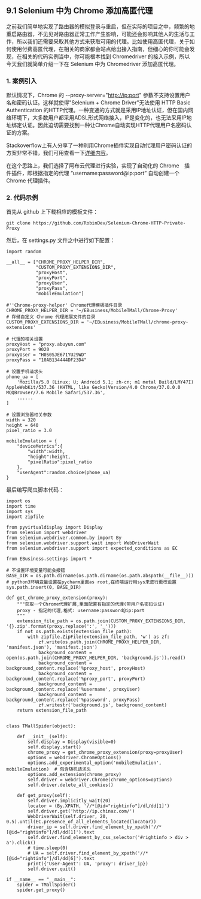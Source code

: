 ## 9.1 Selenium 中为 Chrome 添加高匿代理

之前我们简单地实现了路由器的模拟登录与重启，但在实际的项目之中，频繁的地重启路由器，不见见对路由器正常工作产生影响，可能还会影响其他人的生活与工作，所以我们还需要采取其他方式来获取可用的代理。比如使用高匿代理，关于如何使用付费高匿代理，在相关的商家都会站点给出接入指南，但细心的你可能会发现，在相关的代码实例当中，你可能根本找到 Chromedriver 的接入示例，所以今天我们就简单介绍一下在 Selenium 中为 Chromedriver 添加高匿代理。

### 1. 案例引入

默认情况下，Chrome 的 --proxy-server="[http://ip:port](http://ip:port)" 参数不支持设置用户名和密码认证。这样就使得"Selenium + Chrome Driver"无法使用 HTTP Basic Authentication 的HTTP代理。一种变通的方式就是采用IP地址认证，但在国内网络环境下，大多数用户都采用ADSL形式网络接入，IP是变化的，也无法采用IP地址绑定认证。因此迫切需要找到一种让Chrome自动实现HTTP代理用户名密码认证的方案。

Stackoverflow上有人分享了一种利用Chrome插件实现自动代理用户密码认证的方案非常不错，我们可用查看一下[详细内容](http://stackoverflow.com/questions/9888323/how-to-override-basic-authentication-in-selenium2-with-java-using-chrome-driver)。

在这个思路上，我们选择了阿布云代理进行实验，实现了自动化的 Chrome　插件插件，即根据指定的代理 “username:password@ip:port” 自动创建一个 Chrome 代理插件。

### 2. 代码示例

首先从 github 上下载相应的模板文件：

`git clone https://github.com/RobinDev/Selenium-Chrome-HTTP-Private-Proxy`

然后，在 settings.py 文件之中进行如下配置：

```
import random

__all__ = ["CHROME_PROXY_HELPER_DIR", 
           "CUSTOM_PROXY_EXTENSIONS_DIR",
           "proxyHost", 
           "proxyPort", 
           "proxyUser", 
           "proxyPass", 
           "mobileEmulation"]

#''Chrome-proxy-helper' Chrome代理模板插件目录
CHROME_PROXY_HELPER_DIR = '~/EBusiness/MobileTMall/Chrome-Proxy'
# 存储自定义 Chrome 代理拓展文件的目录
CUSTOM_PROXY_EXTENSIONS_DIR = '~/EBusiness/MobileTMall/chrome-proxy-extensions'

# 代理的相关设置
proxyHost = "proxy.abuyun.com"
proxyPort = 9020
proxyUser = "H0S0SJE671YU29WD"
proxyPass = "10AB134444DF23D4"

# 设置手机请求头
phone_ua = [
    'Mozilla/5.0 (Linux; U; Android 5.1; zh-cn; m1 metal Build/LMY47I) AppleWebKit/537.36 (KHTML, like Gecko)Version/4.0 Chrome/37.0.0.0 MQQBrowser/7.6 Mobile Safari/537.36',
    ......
]

# 设置浏览器相关参数  
width = 320
height = 640
pixel_ratio = 3.0

mobileEmulation = {
    "deviceMetrics":{
        "width":width,
        "height":height,
        "pixelRatio":pixel_ratio
    },
    "userAgent":random.choice(phone_ua)
}
```

最后编写爬虫脚本代码：

```
import os
import time
import sys
import zipfile

from pyvirtualdisplay import Display
from selenium import webdriver
from selenium.webdriver.common.by import By
from selenium.webdriver.support.wait import WebDriverWait
from selenium.webdriver.support import expected_conditions as EC

from EBusiness.settings import *

# 不设置环境变量可能会报错
BASE_DIR = os.path.dirname(os.path.dirname(os.path.abspath(__file__))) 
# python3环境变量设置在pycharm里面as root,在终端运行用sys来进行更改设置
sys.path.insert(0, BASE_DIR)  

def get_chrome_proxy_extension(proxy):
    """获取一个Chrome代理扩展,里面配置有指定的代理(带用户名密码认证) 
    proxy - 指定的代理,格式: username:password@ip:port 
    """ 
    extension_file_path = os.path.join(CUSTOM_PROXY_EXTENSIONS_DIR, '{}.zip'.format(proxy.replace(':', '_')))
    if not os.path.exists(extension_file_path):
        with zipfile.ZipFile(extension_file_path, 'w') as zf:
            zf.write(os.path.join(CHROME_PROXY_HELPER_DIR, 'manifest.json'), 'manifest.json')
            background_content = open(os.path.join(CHROME_PROXY_HELPER_DIR, 'background.js')).read()
            background_content = background_content.replace('%proxy_host', proxyHost)
            background_content = background_content.replace('%proxy_port', proxyPort)
            background_content = background_content.replace('%username', proxyUser)
            background_content = background_content.replace('%password', proxyPass)
            zf.writestr('background.js', background_content)
    return extension_file_path


class TMallSpider(object):

    def __init__(self):
        self.display = Display(visible=0)
        self.display.start()
        chrome_proxy = get_chrome_proxy_extension(proxy=proxyUser)
        options = webdriver.ChromeOptions()
        options.add_experimental_option('mobileEmulation', mobileEmulation)  # 包含随机请求头
        options.add_extension(chrome_proxy)
        self.driver = webdriver.Chrome(chrome_options=options)
        self.driver.delete_all_cookies()

    def get_proxy(self):
        self.driver.implicitly_wait(20)
        locator = (By.XPATH, '//*[@id="rightinfo"]/dl/dd[1]')
        self.driver.get('http://ip.chinaz.com/')
        WebDriverWait(self.driver, 20, 0.5).until(EC.presence_of_all_elements_located(locator))
        driver_ip = self.driver.find_element_by_xpath('//*[@id="rightinfo"]/dl/dd[1]').text
        self.driver.find_element_by_css_selector('#rightinfo > div > a').click()
        # time.sleep(0)
        # UA = self.driver.find_element_by_xpath('//*[@id="rightinfo"]/dl/dd[6]').text
        print({'User-Agent': UA, 'proxy': driver_ip})
        self.driver.quit()

if __name__ == "__main__":
    spider = TMallSpider()
    spider.get_proxy()
```




